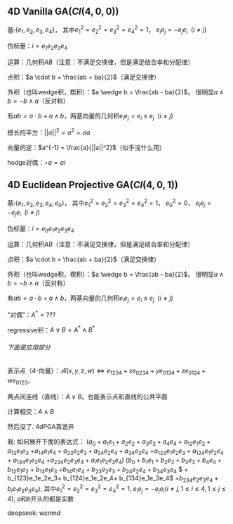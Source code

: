 ## 4D Vanilla GA($Cl(4,0,0)$)

基:$\{e_1, e_2, e_3, e_4\}$，
其中$e_1^2 = e_2^2 = e_3^2 = e_4^2 = 1$，
$e_ie_j=-e_je_i \enspace (i \not= j)$

伪标量：$i=e_1e_2e_3e_4$

运算：几何积$AB$（注意：不满足交换律，但是满足结合率和分配律）

点积：$a \cdot b = \frac{ab + ba}{2}$（满足交换律）

外积（也叫wedge积，楔积）：$a \wedge b = \frac{ab - ba}{2}$。
很明显$a \wedge b = -b \wedge a$（反对称）

有$ab = a \cdot b + a \wedge b$，两基向量的几何积$e_i e_j = e_i \wedge e_j  \enspace(i \not= j)$

模长的平方：$||a||^2 = a^2 = aa$

向量的逆：$a^{-1} = \frac{a}{||a||^2}$（似乎没什么用）

hodge对偶：$\star a = ai$

## 4D Euclidean Projective GA($Cl(4,0,1)$)

基:$\{e_1, e_2, e_3, e_4, e_0\}$，
其中$e_1^2 = e_2^2 = e_3^2 = e_4^2 = 1$，
$e_0^2 = 0$，
$e_ie_j=-e_je_i \enspace (i \not= j)$

伪标量：$i=e_0e_1e_2e_3e_4$

运算：几何积$AB$（注意：不满足交换律，但是满足结合率和分配律）

点积：$a \cdot b = \frac{ab + ba}{2}$（满足交换律）

外积（也叫wedge积，楔积）：$a \wedge b = \frac{ab - ba}{2}$。
很明显$a \wedge b = -b \wedge a$（反对称）

有$ab = a \cdot b + a \wedge b$，两基向量的几何积$e_i e_j = e_i \wedge e_j  \enspace(i \not= j)$

“对偶”：$A^* = ???$

regressive积：$A \vee B = A^* \wedge B^*$

###### 下面是应用部分

表示点（4-向量）：$点(x, y, z, w) \Leftrightarrow e_{1234} + xe_{0234} + ye_{0134} + ze_{0124} + we_{0123}$，

两点间连线（直线）：$A \vee B$。也能表示点和直线的公共平面

计算相交：$A \wedge B$

然后没了. 4dPGA真诡异

我:
如何展开下面的表达式：
$(a_0+a_{1}e_{1}+ a_{2}e_{2}+ a_{3}e_{3}+ a_{4}e_{4}+ a_{12}e_{1}e_2+ a_{13}e_1e_3$
$+ a_{14}e_1e_4+ a_{23}e_2e_3+ a_{24}e_2e_4+ a_{34}e_3e_4$
$+ a_{123}e_1e_2e_3+ a_{124}e_1e_2e_4+ a_{134}e_1e_3e_4$
$+ a_{234}e_2e_3e_4+ a_{i}e_1e_2e_3e_4)$
$(b_0+b_{1}e_{1}+ b_{2}e_{2}+ b_{3}e_{3}+ b_{4}e_{4}+ b_{12}e_{1}e_2+ b_{13}e_1e_3$
$+ b_{14}e_1e_4 + b_{23}e_2e_3+ b_{24}e_2e_4+ b_{34}e_3e_4$
$ + b_{123}e_1e_2e_3+ b_{124}e_1e_2e_4+ b_{134}e_1e_3e_4$
$+ b_{234}e_2e_3e_4+b _{i}e_1e_2e_3e_4),$
其中$e_1^2=e_2^2=e_3^2=e_4^2=1$,
$e_ie_j=-e_je_i(i\not=j, 1\le i\le 4, 1\le j\le 4)$,
$a$和$b$开头的都是实数

deepseek: wcnmd

```html

```